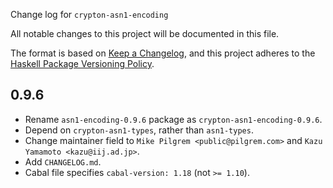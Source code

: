 Change log for `crypton-asn1-encoding`

All notable changes to this project will be documented in this file.

The format is based on [Keep a Changelog](https://keepachangelog.com/en/1.0.0/),
and this project adheres to the
[Haskell Package Versioning Policy](https://pvp.haskell.org/).

## 0.9.6

* Rename `asn1-encoding-0.9.6` package as `crypton-asn1-encoding-0.9.6`.
* Depend on `crypton-asn1-types`, rather than `asn1-types`.
* Change maintainer field to `Mike Pilgrem <public@pilgrem.com>` and
  `Kazu Yamamoto <kazu@iij.ad.jp>`.
* Add `CHANGELOG.md`.
* Cabal file specifies `cabal-version: 1.18` (not `>= 1.10`).
